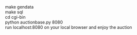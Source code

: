 make gendata <br>
make sql <br>
cd cgi-bin <br>
python auctionbase.py 8080 <br>
run localhost:8080 on your local browser and enjoy the auction <br>